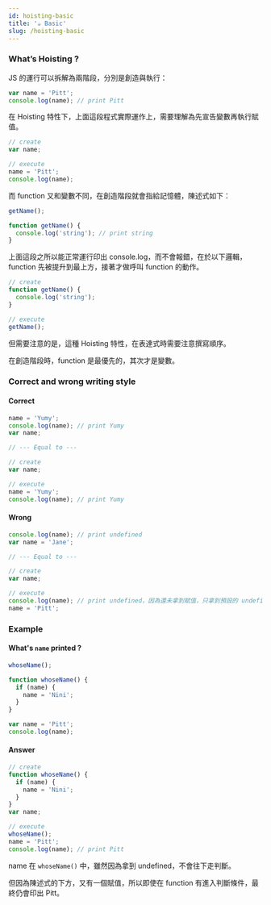 ```yaml
---
id: hoisting-basic
title: '☕ Basic'
slug: /hoisting-basic
---
```


### What’s Hoisting ?

JS 的運行可以拆解為兩階段，分別是創造與執行：

```js
var name = 'Pitt';
console.log(name); // print Pitt
```

在 Hoisting 特性下，上面這段程式實際運作上，需要理解為先宣告變數再執行賦值。

```js
// create
var name;

// execute
name = 'Pitt';
console.log(name);
```

而 function 又和變數不同，在創造階段就會指給記憶體，陳述式如下：

```js
getName();

function getName() {
  console.log('string'); // print string
}
```

上面這段之所以能正常運行印出 console.log，而不會報錯，在於以下邏輯，function 先被提升到最上方，接著才做呼叫 function 的動作。

```js
// create
function getName() {
  console.log('string');
}

// execute
getName();
```

但需要注意的是，這種 Hoisting 特性，在表達式時需要注意撰寫順序。

在創造階段時，function 是最優先的，其次才是變數。

### Correct and wrong writing style

#### Correct

```js
name = 'Yumy';
console.log(name); // print Yumy
var name;

// --- Equal to ---

// create
var name;

// execute
name = 'Yumy';
console.log(name); // print Yumy
```

#### Wrong

```js
console.log(name); // print undefined
var name = 'Jane';

// --- Equal to ---

// create
var name;

// execute
console.log(name); // print undefined，因為還未拿到賦值，只拿到預設的 undefined
name = 'Pitt';
```

### Example

#### What's `name` printed ?

```js
whoseName();

function whoseName() {
  if (name) {
    name = 'Nini';
  }
}

var name = 'Pitt';
console.log(name);
```

#### Answer

```js
// create
function whoseName() {
  if (name) {
    name = 'Nini';
  }
}
var name;

// execute
whoseName();
name = 'Pitt';
console.log(name); // print Pitt
```

name 在 `whoseName()` 中，雖然因為拿到 undefined，不會往下走判斷。

但因為陳述式的下方，又有一個賦值，所以即使在 function 有進入判斷條件，最終仍會印出 Pitt。
